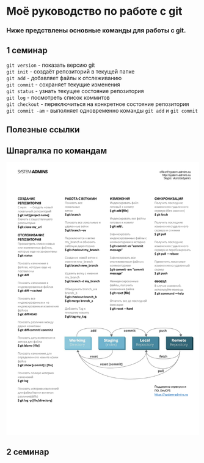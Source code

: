 # Моё руководство по работе с git

### Ниже предствлены основные команды для работы с git.

## 1 семинар

`git version` - показать версию git  
`git init` - создаёт репозиторий в текущей папке  
`git add` - добавляет файлы к отслеживанию  
`git commit` - сохраняет текущие изменения  
`git status` - узнать текущее состояние репозитория   
`git log` - посмотреть список коммитов  
`git checkout` - переключиться на конкретное состояние репозитория  
`git commit -am` - выполняет одновременно команды `git add` и `git commit`

## Полезные ссылки
[Официальный сайт git]: (https://git-scm.com/)  

## Шпаргалка по командам
![](/images/git-cheatheet.jpeg)

## 2 семинар
